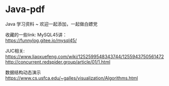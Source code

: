 # Java-pdf
Java 学习资料 ~ 欢迎一起添加，一起做白嫖党

收藏的一些link:
MySQL45讲：   
https://funnylog.gitee.io/mysql45/    

JUC相关:  
https://www.liaoxuefeng.com/wiki/1252599548343744/1255943750561472   
http://concurrent.redspider.group/article/01/1.html  

数据结构动态演示  
https://www.cs.usfca.edu/~galles/visualization/Algorithms.html
